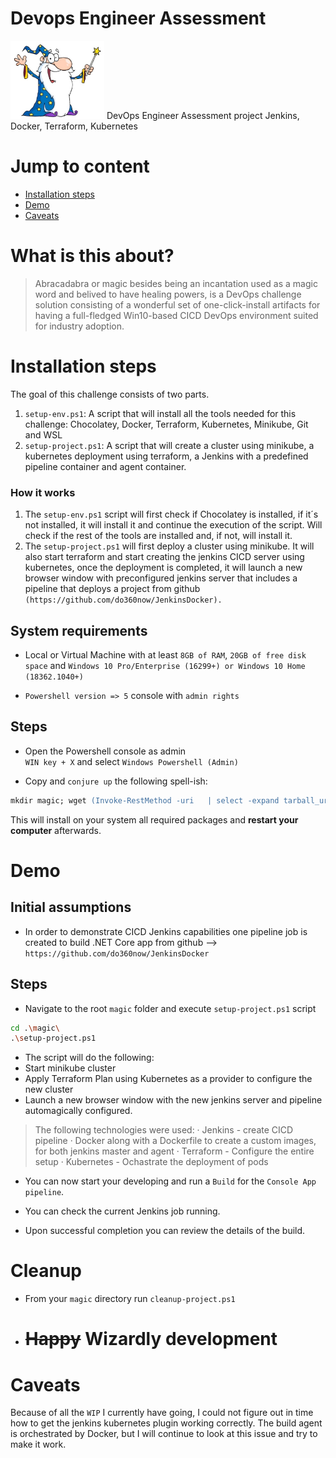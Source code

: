 # Devops Engineer Assessment
<img src="https://github.com/do360now/DevOps_Engineer_Assessment/blob/main/wizard.jpg" alt="magic" width="150">
DevOps Engineer Assessment project Jenkins, Docker, Terraform, Kubernetes

# Jump to content

- [Installation steps](#Installation-steps)
- [Demo](#Demo)
- [Caveats](#Caveats)


# What is this about?

> Abracadabra or magic besides being an incantation used as a magic word and belived to have healing powers, is a DevOps challenge solution consisting of a wonderful set of one-click-install artifacts for having a full-fledged Win10-based CICD DevOps environment suited for industry adoption.

# Installation steps

The goal of this challenge consists of two parts.
1. ```setup-env.ps1```: A script that will install all the tools needed for this challenge: Chocolatey, Docker, Terraform, Kubernetes, Minikube, Git and WSL
2. ```setup-project.ps1```: A script that will create a cluster using minikube, a kubernetes deployment using terraform, a Jenkins with a predefined pipeline container and agent container. 

### How it works
1. The ```setup-env.ps1``` script will first check if Chocolatey is installed, if it´s not installed, it will install it and continue the execution of the script. Will check if the rest of the tools are installed and, if not, will install it.
2. The ```setup-project.ps1``` will first deploy a cluster using minikube. It will also start terraform and start creating the jenkins CICD server using kubernetes, once the deployment is completed, it will launch a new browser window with preconfigured jenkins server that includes a pipeline that deploys a project from github `(https://github.com/do360now/JenkinsDocker).`

    
## System requirements

- Local or Virtual Machine with at least `8GB of RAM`, `20GB of free disk space` and `Windows 10 Pro/Enterprise (16299+) or Windows 10 Home (18362.1040+)`

- `Powershell version => 5` console with `admin rights`

## Steps
- Open the Powershell console as admin <br>
`WIN key + X` and select `Windows Powershell (Admin)`

- Copy and `conjure up` the following spell-ish:

```ps
mkdir magic; wget (Invoke-RestMethod -uri   | select -expand tarball_url) -o t.tar.gz | tar -xf t.tar.gz -C magic --strip-components 1; cd magic; .\setup-env.ps1
```
This will install on your system all required packages and **restart your computer** afterwards.

# Demo

## Initial assumptions

- In order to demonstrate CICD Jenkins capabilities one pipeline job is created to build .NET Core app from github --> `https://github.com/do360now/JenkinsDocker`

## Steps

- Navigate to the root `magic` folder and execute `setup-project.ps1` script

```sh
cd .\magic\
.\setup-project.ps1
```

- The script will do the following:
- Start minikube cluster
- Apply Terraform Plan using Kubernetes as a provider to configure the new cluster
- Launch a new browser window with the new jenkins server and pipeline automagically configured.

> The following technologies were used:
  · Jenkins - create CICD pipeline
  · Docker along with a Dockerfile to create a custom images, for both jenkins master and agent
  · Terraform - Configure the entire setup
  · Kubernetes - Ochastrate the deployment of pods

- You can now start your developing and run a `Build` for the `Console App pipeline`. 

- You can check the current Jenkins job running.

- Upon successful completion you can review the details of the build.

# Cleanup
- From your `magic` directory run `cleanup-project.ps1`

- <h1> <strike>Happy</strike> Wizardly development </h1>

# Caveats

Because of all the `WIP` I currently have going,  I could not figure out in time how to get the jenkins kubernetes plugin working correctly. The build agent is orchestrated by Docker, but I will continue to look at this issue and try to make it work. 